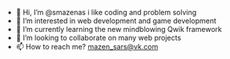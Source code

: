 - 👋 Hi, I’m @smazenas i like coding and problem solving
- 👀 I’m interested in web development and game development
- 🌱 I’m currently learning the new mindblowing Qwik framework
- 💞️ I’m looking to collaborate on many web projects
- 📫 How to reach me? mazen_sars@vk.com

<!---
smazenas/smazenas is a ✨ special ✨ repository because its `README.md` (this file) appears on your GitHub profile.
You can click the Preview link to take a look at your changes.
--->
